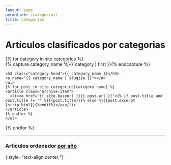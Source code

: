 ```yaml
---
layout: page
permalink: /categorias/
title: Categorías
---
```


<h1 class="entry-title">Artículos clasificados por categorias</h1>

<div id="archives">
{% for category in site.categories %}
  <div class="archive-group">
    {% capture category_name %}{{ category | first }}{% endcapture %}
    <div id="#{{ category_name | slugize }}"></div>
    <p></p>
    
    <h3 class="category-head">{{ category_name }}</h3>
    <a name="{{ category_name | slugize }}"></a>
    <ul>
    {% for post in site.categories[category_name] %}
    <article class="archive-item">
      <li><a href="{{ site.baseurl }}{{ post.url }}">{% if post.title and post.title != "" %}{{post.title}}{% else %}{{post.excerpt |strip_html}}{%endif%}</a></li>
    </article>
    {% endfor %}
    </ul>
  </div>
{% endfor %}
</div>

<hr>
<h3>Artículos ordenador <a href="{{ site.baseurl }}/archivo">por año</a></h3>
{:style="text-align:center;"}